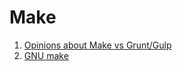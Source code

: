 # Make

1. [Opinions about Make vs Grunt/Gulp](https://news.ycombinator.com/item?id=7622296)
1. [GNU make](http://www.gnu.org/software/make/manual/make.html)

